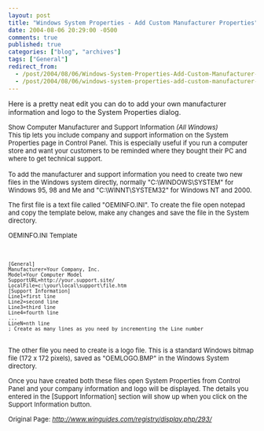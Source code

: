 ```yaml
---
layout: post
title: "Windows System Properties - Add Custom Manufacturer Properties"
date: 2004-08-06 20:29:00 -0500
comments: true
published: true
categories: ["blog", "archives"]
tags: ["General"]
redirect_from: 
  - /post/2004/08/06/Windows-System-Properties-Add-Custom-Manufacturer-Properties
  - /post/2004/08/06/windows-system-properties-add-custom-manufacturer-properties
---
```

<!-- more -->
<p>
Here is a pretty neat edit you can do to add your own manufacturer information and logo to the System Properties dialog.
</p>
<font size="-1">
</font>
<img src="/images/postsWinXPSysPropCustomManufacturer.jpg" alt="" align="right" />
<p>
<font size="-1"><span class="header">Show Computer Manufacturer and Support Information</span> <em>(All Windows)</em><br />
This tip lets you include company and support information on the System Properties page in Control Panel. This is especially useful if you run a computer store and want your customers to be reminded where they bought their PC and where to get technical support.<br />
<br />
To add the manufacturer and support information you need to create two new files in the Windows system directly, normally &quot;C:\WINDOWS\SYSTEM&quot; for Windows 95, 98 and Me and &quot;C:\WINNT\SYSTEM32&quot; for Windows NT and 2000.</font>
</p>
<p>
<font size="-1">The first file is a text file called &quot;OEMINFO.INI&quot;. To create the file open notepad and copy the template below, make any changes and save the file in the System directory. 
</font>
</p>
<p>
<font size="-1">OEMINFO.INI Template 
</font>
</p>
<p>
&nbsp;
</p>
<pre>
<font size="-1">[General]
Manufacturer=Your Company, Inc.
Model=Your Computer Model
SupportURL=http://your.support.site/
LocalFile=c:\your\local\support\file.htm
[Support Information]
Line1</font><font size="-1">=first line
Line2=second line
Line3=third line
Line4=fourth line
...
LineN=nth line
; Create as many lines as you need by incrementing the Line number
</font>
</pre>
<p>
<font size="-1">The other file you need to create is a logo file. This is a standard Windows bitmap file (172 x 172 pixels), saved as &quot;OEMLOGO.BMP&quot; in the Windows System directory. 
</font>
</p>
<p>
<font size="-1">Once you have created both these files open System Properties from Control Panel and your company information and logo will be displayed. The details you entered in the [Support Information] section will show up when you click on the Support Information button.</font>
</p>
<p>
<font size="-1"><font size="2">Original Page: </font><a href="http://www.winguides.com/registry/display.php/293/"><em>http://www.winguides.com/registry/display.php/293/</em></a></font>
</p>
<p>
&nbsp;
</p>
&nbsp;
